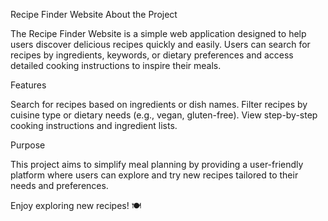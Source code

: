 
Recipe Finder Website
About the Project 

The Recipe Finder Website is a simple web application designed to help users discover delicious recipes quickly and easily. Users can search for recipes by ingredients, keywords, or dietary preferences and access detailed cooking instructions to inspire their meals.

Features

Search for recipes based on ingredients or dish names.
Filter recipes by cuisine type or dietary needs (e.g., vegan, gluten-free).
View step-by-step cooking instructions and ingredient lists.

Purpose

This project aims to simplify meal planning by providing a user-friendly platform where users can explore and try new recipes tailored to their needs and preferences.

Enjoy exploring new recipes! 🍽️
